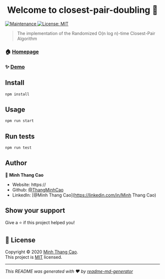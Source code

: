 <h1 align="center">Welcome to closest-pair-doubling 👋</h1>
<p>
  <a href="https://github.com/kefranabg/readme-md-generator/graphs/commit-activity" target="_blank">
    <img alt="Maintenance" src="https://img.shields.io/badge/Maintained%3F-yes-green.svg" />
  </a>
  <a href="https://github.com/ThangMinhCao/closestpairdoubling/blob/master/LICENSE" target="_blank">
    <img alt="License: MIT" src="https://img.shields.io/github/license/ThangMinhCao/closest-pair-doubling" />
  </a>
</p>

> The implementation of the Randomized O(n log n)-time Closest-Pair Algorithm

### 🏠 [Homepage](https://github.com/ThangMinhCao/closestpairdoubling)

### ✨ [Demo](https://)

## Install

```sh
npm install
```

## Usage

```sh
npm run start
```

## Run tests

```sh
npm run test
```

## Author

👤 **Minh Thang Cao**

* Website: https://
* Github: [@ThangMinhCao](https://github.com/ThangMinhCao)
* LinkedIn: [@Minh Thang Cao](https://linkedin.com/in/Minh Thang Cao)

## Show your support

Give a ⭐️ if this project helped you!

## 📝 License

Copyright © 2020 [Minh Thang Cao](https://github.com/ThangMinhCao).<br />
This project is [MIT](https://github.com/ThangMinhCao/closestpairdoubling/blob/master/LICENSE) licensed.

***
_This README was generated with ❤️ by [readme-md-generator](https://github.com/kefranabg/readme-md-generator)_